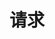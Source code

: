 <!--
 * @Author: zhouxiaobo zhouxiaobo@yxj.org.cn
 * @Date: 2022-07-04 14:18:18
 * @LastEditors: zhouxiaobo zhouxiaobo@yxj.org.cn
 * @LastEditTime: 2022-07-04 14:18:57
 * @FilePath: \yxj-doc\docs\tp\network.md
 * @Description: 这是默认设置,请设置`customMade`, 打开koroFileHeader查看配置 进行设置: https://github.com/OBKoro1/koro1FileHeader/wiki/%E9%85%8D%E7%BD%AE
-->
# 请求